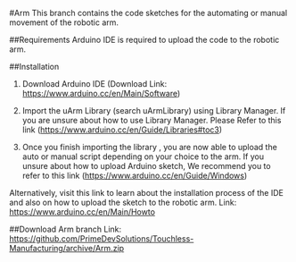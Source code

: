 #Arm
This branch contains the code sketches for the automating or manual movement of the robotic arm.

##Requirements
Arduino IDE is required to upload the code to the robotic arm.

##Installation
1. Download Arduino IDE (Download Link: https://www.arduino.cc/en/Main/Software)

2. Import the uArm Library (search uArmLibrary) using Library Manager. If you are unsure about how to use Library Manager. Please Refer to this link (https://www.arduino.cc/en/Guide/Libraries#toc3)

3. Once you finish importing the library , you are now able to upload the auto or manual script depending on your choice to the arm. If you unsure about how to upload Arduino sketch, We recommend you to refer to this link (https://www.arduino.cc/en/Guide/Windows)

Alternatively, visit this link to learn about the installation process of the IDE and also on how to upload the sketch to the robotic arm.
Link: https://www.arduino.cc/en/Main/Howto

##Download Arm branch
Link: https://github.com/PrimeDevSolutions/Touchless-Manufacturing/archive/Arm.zip
